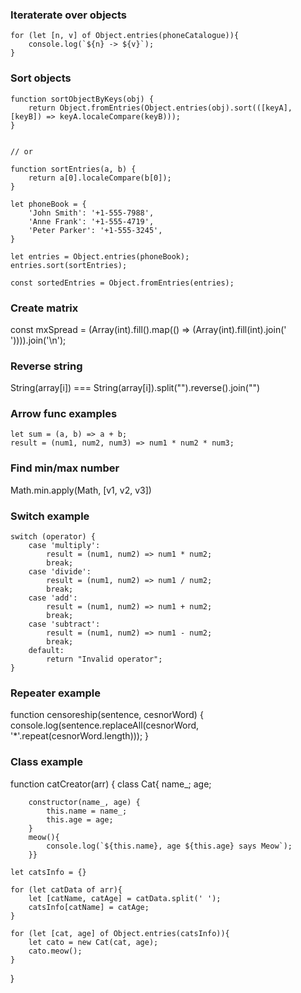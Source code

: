 ### Iteraterate over objects
    for (let [n, v] of Object.entries(phoneCatalogue)){
        console.log(`${n} -> ${v}`);
    }

### Sort objects

    function sortObjectByKeys(obj) {
        return Object.fromEntries(Object.entries(obj).sort(([keyA], [keyB]) => keyA.localeCompare(keyB)));
    }


    // or

    function sortEntries(a, b) {
        return a[0].localeCompare(b[0]);
    }

    let phoneBook = {
        'John Smith': '+1-555-7988',
        'Anne Frank': '+1-555-4719',
        'Peter Parker': '+1-555-3245',
    }

    let entries = Object.entries(phoneBook);
    entries.sort(sortEntries);

    const sortedEntries = Object.fromEntries(entries);


### Create matrix
const mxSpread = (Array(int).fill().map(() => (Array(int).fill(int).join(' ')))).join('\n');

### Reverse string
String(array[i]) === String(array[i]).split("").reverse().join("")

### Arrow func examples
    let sum = (a, b) => a + b;
    result = (num1, num2, num3) => num1 * num2 * num3;

### Find min/max number
Math.min.apply(Math, [v1, v2, v3])

### Switch example
    switch (operator) {
        case 'multiply':
            result = (num1, num2) => num1 * num2;
            break;
        case 'divide':
            result = (num1, num2) => num1 / num2;
            break;
        case 'add':
            result = (num1, num2) => num1 + num2;
            break;
        case 'subtract':
            result = (num1, num2) => num1 - num2;
            break;
        default:
            return "Invalid operator";
    }

### Repeater example
function censoreship(sentence, cesnorWord) {
    console.log(sentence.replaceAll(cesnorWord, '*'.repeat(cesnorWord.length)));
}


### Class example
function catCreator(arr) {
    class Cat{
        name_;
        age;

        constructor(name_, age) {
            this.name = name_;
            this.age = age;
        }
        meow(){
            console.log(`${this.name}, age ${this.age} says Meow`);
        }}

    let catsInfo = {}

    for (let catData of arr){
        let [catName, catAge] = catData.split(' ');
        catsInfo[catName] = catAge;
    }

    for (let [cat, age] of Object.entries(catsInfo)){
        let cato = new Cat(cat, age);
        cato.meow();
    }
}
